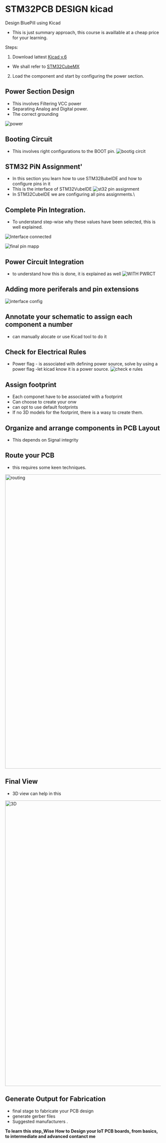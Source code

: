 # STM32PCB DESIGN kicad
 Design BluePill using Kicad
 - This is just summary approach, this course is availlable at a cheap price for your learning.


Steps:
1. Download lattest [Kicad v.6](https://www.kicad.org/download/)
- We shall refer to [STM32CubeMX](https://www.st.com/en/development-tools/stm32cubemx.html)

2. Load the component and start by configuring the power section.

## Power Section Design
- This involves Filtering VCC power
- Separating Analog and Digital power.
- The correct grounding


![power](https://user-images.githubusercontent.com/55284959/227529885-225649b5-639e-46bf-8c0d-83da0afab5b8.png)

## Booting Circuit
- This involves right configurations to the BOOT pin.
![bootig circit](https://user-images.githubusercontent.com/55284959/227792287-02d3711d-ed99-4179-b94b-123ae421c8e9.png)

## STM32 PiN Assignment'
- In this section you learn how to use STM32BubeIDE and how to configure pins in it
- This is the interface of STM32VubeIDE
![st32 pin assignment](https://user-images.githubusercontent.com/55284959/227793444-6ea098fb-3da8-4fce-8195-56b7fb9d963a.png)
- In STM32CubeIDE  we are configuring all pins assignments.\

## Complete Pin Integration.
- To understand step-wise why these values have been selected, this is well explained.

![Interface connected](https://user-images.githubusercontent.com/55284959/227796923-d08df17c-bed7-4a31-8114-57530d352165.png)

![final pin mapp](https://user-images.githubusercontent.com/55284959/227798626-590bab36-c62a-4009-a739-b1afdccc5ad8.png)

## Power Circuit Integration
- to understand how this is done, it is explained as well
![WITH PWRCT](https://user-images.githubusercontent.com/55284959/227797394-b4c5fcc8-6f3d-4862-88ce-3a9eb8ea48a8.png)

## Adding more periferals and pin extensions
![interface config](https://user-images.githubusercontent.com/55284959/227797578-0ceeebe0-02f7-40e9-9dea-04f5be188818.png)


## Annotate your schematic to assign each component a number
- can manually alocate or use Kicad tool to do it
## Check for Electrical Rules
- Power flag - is associated with defining power source, solve by using a power flag -let kicad know it is a power source.
![check e rules](https://user-images.githubusercontent.com/55284959/227940048-6da257ca-e85f-4477-a1a9-3c6b57ebda1d.png)

## Assign footprint
- Each componet have to be associated with a footprint
- Can choose to create your onw
- can opt to use default footprints
- If no 3D models for the footprint, there is a wasy to create them.

## Organize and arrange components in PCB Layout
-  This depends on Signal integrity 

## Route your PCB
- this requires some keen techniques. 
<img width="951" alt="routing " src="https://user-images.githubusercontent.com/55284959/228350000-63c5604f-59ad-4927-9a5f-8268cad67c31.png">


## Final View
- 3D view can help in this 
<img width="923" alt="3D" src="https://user-images.githubusercontent.com/55284959/228350573-650d0386-40f5-415a-99c7-f0faad13c7f7.png">

## Generate Output for Fabrication 
- final stage to fabricate your PCB design
- generate gerber files 
- Suggested manufacturers .

**To learn this step_Wise How to Design your IoT PCB boards, from basics, to intermediate and advanced contanct me**
